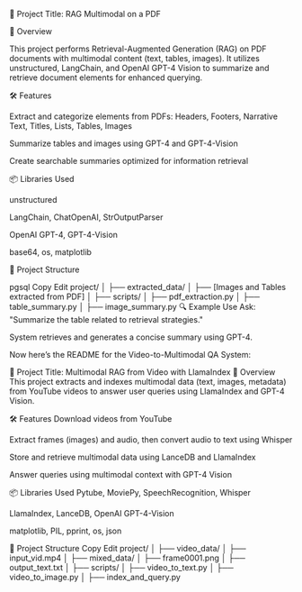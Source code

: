 📘 Project Title: RAG Multimodal on a PDF


🧠 Overview

This project performs Retrieval-Augmented Generation (RAG) on PDF documents with multimodal content (text, tables, images). It utilizes unstructured, LangChain, and OpenAI GPT-4 Vision to summarize and retrieve document elements for enhanced querying.

🛠️ Features

Extract and categorize elements from PDFs: Headers, Footers, Narrative Text, Titles, Lists, Tables, Images

Summarize tables and images using GPT-4 and GPT-4-Vision

Create searchable summaries optimized for information retrieval

📦 Libraries Used

unstructured

LangChain, ChatOpenAI, StrOutputParser

OpenAI GPT-4, GPT-4-Vision

base64, os, matplotlib

📁 Project Structure

pgsql
Copy
Edit
project/
│
├── extracted_data/
│   ├── [Images and Tables extracted from PDF]
│
├── scripts/
│   ├── pdf_extraction.py
│   ├── table_summary.py
│   ├── image_summary.py
🔍 Example Use
Ask: "Summarize the table related to retrieval strategies."

System retrieves and generates a concise summary using GPT-4.

Now here’s the README for the Video-to-Multimodal QA System:

🎥 Project Title: Multimodal RAG from Video with LlamaIndex
🧠 Overview
This project extracts and indexes multimodal data (text, images, metadata) from YouTube videos to answer user queries using LlamaIndex and GPT-4 Vision.

🛠️ Features
Download videos from YouTube

Extract frames (images) and audio, then convert audio to text using Whisper

Store and retrieve multimodal data using LanceDB and LlamaIndex

Answer queries using multimodal context with GPT-4 Vision

📦 Libraries Used
Pytube, MoviePy, SpeechRecognition, Whisper

LlamaIndex, LanceDB, OpenAI GPT-4-Vision

matplotlib, PIL, pprint, os, json

📁 Project Structure
Copy
Edit
project/
│
├── video_data/
│   ├── input_vid.mp4
│
├── mixed_data/
│   ├── frame0001.png
│   ├── output_text.txt
│
├── scripts/
│   ├── video_to_text.py
│   ├── video_to_image.py
│   ├── index_and_query.py
